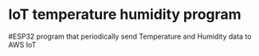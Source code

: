 # IoT temperature humidity program
#ESP32 program that periodically send Temperature and Humidity data to AWS IoT
